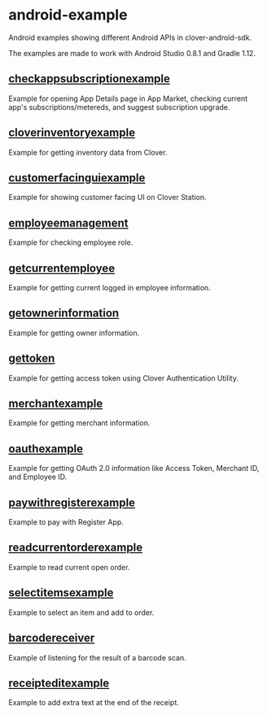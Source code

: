 android-example
===============

Android examples showing different Android APIs in clover-android-sdk.


The examples are made to work with Android Studio 0.8.1 and Gradle 1.12.


[checkappsubscriptionexample](https://github.com/clover/android-example/tree/master/checkappsubscriptionexample)
---
Example for opening App Details page in App Market, checking current app's subscriptions/metereds, and suggest subscription upgrade.

[cloverinventoryexample](https://github.com/clover/android-example/tree/master/cloverinventoryexample)
---
Example for getting inventory data from Clover.

[customerfacinguiexample](https://github.com/clover/android-example/tree/master/customerfacinguiexample)
---
Example for showing customer facing UI on Clover Station.

[employeemanagement](https://github.com/clover/android-example/tree/master/employeemanagement)
---
Example for checking employee role.

[getcurrentemployee](https://github.com/clover/android-example/tree/master/getcurrentemployee)
---
Example for getting current logged in employee information.

[getownerinformation](https://github.com/clover/android-example/tree/master/getownerinformation)
---
Example for getting owner information.

[gettoken](https://github.com/clover/android-example/tree/master/gettoken)
---
Example for getting access token using Clover Authentication Utility.

[merchantexample](https://github.com/clover/android-example/tree/master/merchantexample)
---
Example for getting merchant information.

[oauthexample](https://github.com/clover/android-example/tree/master/oauthexample)
---
Example for getting OAuth 2.0 information like Access Token, Merchant ID, and Employee ID.

[paywithregisterexample](https://github.com/clover/android-example/tree/master/paywithregisterexample)
---
Example to pay with Register App.

[readcurrentorderexample](https://github.com/clover/android-example/tree/master/readcurrentorderexample)
---
Example to read current open order.

[selectitemsexample](https://github.com/clover/android-example/tree/master/selectitemsexample)
---
Example to select an item and add to order.

[barcodereceiver](https://github.com/clover/android-example/tree/master/barcodereceiver)
---
Example of listening for the result of a barcode scan.

[receipteditexample](https://github.com/clover/android-example/tree/master/receipteditexample)
---
Example to add extra text at the end of the receipt.
